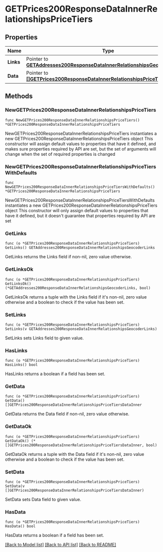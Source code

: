 # GETPrices200ResponseDataInnerRelationshipsPriceTiers

## Properties

Name | Type | Description | Notes
------------ | ------------- | ------------- | -------------
**Links** | Pointer to [**GETAddresses200ResponseDataInnerRelationshipsGeocoderLinks**](GETAddresses200ResponseDataInnerRelationshipsGeocoderLinks.md) |  | [optional] 
**Data** | Pointer to [**[]GETPrices200ResponseDataInnerRelationshipsPriceTiersDataInner**](GETPrices200ResponseDataInnerRelationshipsPriceTiersDataInner.md) |  | [optional] 

## Methods

### NewGETPrices200ResponseDataInnerRelationshipsPriceTiers

`func NewGETPrices200ResponseDataInnerRelationshipsPriceTiers() *GETPrices200ResponseDataInnerRelationshipsPriceTiers`

NewGETPrices200ResponseDataInnerRelationshipsPriceTiers instantiates a new GETPrices200ResponseDataInnerRelationshipsPriceTiers object
This constructor will assign default values to properties that have it defined,
and makes sure properties required by API are set, but the set of arguments
will change when the set of required properties is changed

### NewGETPrices200ResponseDataInnerRelationshipsPriceTiersWithDefaults

`func NewGETPrices200ResponseDataInnerRelationshipsPriceTiersWithDefaults() *GETPrices200ResponseDataInnerRelationshipsPriceTiers`

NewGETPrices200ResponseDataInnerRelationshipsPriceTiersWithDefaults instantiates a new GETPrices200ResponseDataInnerRelationshipsPriceTiers object
This constructor will only assign default values to properties that have it defined,
but it doesn't guarantee that properties required by API are set

### GetLinks

`func (o *GETPrices200ResponseDataInnerRelationshipsPriceTiers) GetLinks() GETAddresses200ResponseDataInnerRelationshipsGeocoderLinks`

GetLinks returns the Links field if non-nil, zero value otherwise.

### GetLinksOk

`func (o *GETPrices200ResponseDataInnerRelationshipsPriceTiers) GetLinksOk() (*GETAddresses200ResponseDataInnerRelationshipsGeocoderLinks, bool)`

GetLinksOk returns a tuple with the Links field if it's non-nil, zero value otherwise
and a boolean to check if the value has been set.

### SetLinks

`func (o *GETPrices200ResponseDataInnerRelationshipsPriceTiers) SetLinks(v GETAddresses200ResponseDataInnerRelationshipsGeocoderLinks)`

SetLinks sets Links field to given value.

### HasLinks

`func (o *GETPrices200ResponseDataInnerRelationshipsPriceTiers) HasLinks() bool`

HasLinks returns a boolean if a field has been set.

### GetData

`func (o *GETPrices200ResponseDataInnerRelationshipsPriceTiers) GetData() []GETPrices200ResponseDataInnerRelationshipsPriceTiersDataInner`

GetData returns the Data field if non-nil, zero value otherwise.

### GetDataOk

`func (o *GETPrices200ResponseDataInnerRelationshipsPriceTiers) GetDataOk() (*[]GETPrices200ResponseDataInnerRelationshipsPriceTiersDataInner, bool)`

GetDataOk returns a tuple with the Data field if it's non-nil, zero value otherwise
and a boolean to check if the value has been set.

### SetData

`func (o *GETPrices200ResponseDataInnerRelationshipsPriceTiers) SetData(v []GETPrices200ResponseDataInnerRelationshipsPriceTiersDataInner)`

SetData sets Data field to given value.

### HasData

`func (o *GETPrices200ResponseDataInnerRelationshipsPriceTiers) HasData() bool`

HasData returns a boolean if a field has been set.


[[Back to Model list]](../README.md#documentation-for-models) [[Back to API list]](../README.md#documentation-for-api-endpoints) [[Back to README]](../README.md)


